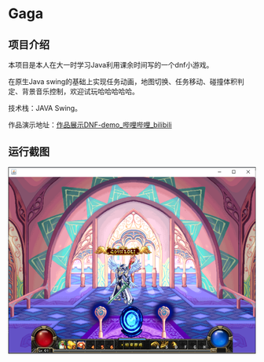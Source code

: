# Gaga

## 项目介绍

本项目是本人在大一时学习Java利用课余时间写的一个dnf小游戏。

在原生Java swing的基础上实现任务动画，地图切换、任务移动、碰撞体积判定、背景音乐控制，欢迎试玩哈哈哈哈哈。

技术栈：JAVA Swing。

作品演示地址：[作品展示DNF-demo_哔哩哔哩_bilibili](https://www.bilibili.com/video/BV1R3411p7Ap/)

## 运行截图

![image-20220630223826964](https://raw.githubusercontent.com/Voryla/myimages/main/deepinJVM/20220630223827.png)

